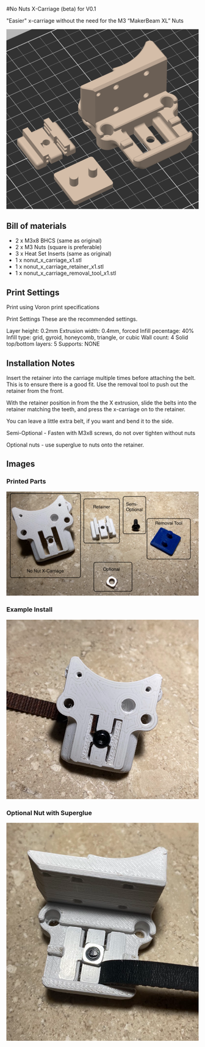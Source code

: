 #No Nuts X-Carriage (beta) for V0.1 

"Easier" x-carriage without the need for the M3 “MakerBeam XL” Nuts


![](./images/plate.png)


## Bill of materials
 - 2 x M3x8 BHCS (same as original)
 - 2 x M3 Nuts (square is preferable)
 - 3 x Heat Set Inserts (same as original)
 - 1 x nonut_x_carriage_x1.stl
 - 1 x nonut_x_carriage_retainer_x1.stl
 - 1 x nonut_x_carriage_removal_tool_x1.stl


## Print Settings

 Print using Voron print specifications

Print Settings
These are the recommended settings.

Layer height: 0.2mm
Extrusion width: 0.4mm, forced
Infill pecentage: 40%
Infill type: grid, gyroid, honeycomb, triangle, or cubic
Wall count: 4
Solid top/bottom layers: 5
Supports: NONE


## Installation Notes
Insert the retainer into the carriage multiple times before attaching the belt.  This is to ensure there is a good fit. Use the removal tool to push out the retainer from the front. 

With the retainer position in from the the X extrusion, slide the belts into the retainer matching the teeth, and press the x-carriage on to the retainer. 

You can leave a little extra belt, if you want and bend it to the side.

Semi-Optional - Fasten with M3x8 screws, do not over tighten without nuts

Optional nuts - use superglue to nuts onto the retainer.


## Images
### Printed Parts
![](./images/prints.png)
### Example Install
![](./images/installed.png)
### Optional Nut with Superglue
![](./images/nut.png)






